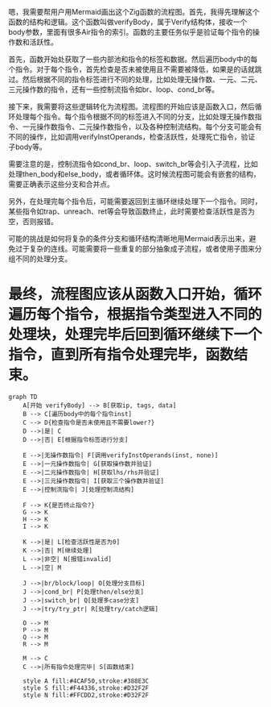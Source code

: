 嗯，我需要帮用户用Mermaid画出这个Zig函数的流程图。首先，我得先理解这个函数的结构和逻辑。这个函数叫做verifyBody，属于Verify结构体，接收一个body参数，里面有很多Air指令的索引。函数的主要任务似乎是验证每个指令的操作数和活跃性。

首先，函数开始处获取了一些内部池和指令的标签和数据。然后遍历body中的每个指令。对于每个指令，首先检查是否未被使用且不需要被降低，如果是的话就跳过。然后根据不同的指令标签进行不同的处理，比如处理无操作数、一元、二元、三元操作数的指令，还有一些控制流指令如br、loop、cond_br等。

接下来，我需要将这些逻辑转化为流程图。流程图的开始应该是函数入口，然后循环处理每个指令。每个指令根据不同的标签进入不同的分支，比如处理无操作数指令、一元操作数指令、二元操作数指令，以及各种控制流结构。每个分支可能会有不同的操作，比如调用verifyInstOperands，检查活跃性，处理死亡指令，验证子body等。

需要注意的是，控制流指令如cond_br、loop、switch_br等会引入子流程，比如处理then_body和else_body，或者循环体。这时候流程图可能会有嵌套的结构，需要正确表示这些分支和合并点。

另外，在处理完每个指令后，可能需要返回到主循环继续处理下一个指令。同时，某些指令如trap、unreach、ret等会导致函数终止，此时需要检查活跃性是否为空，否则报错。

可能的挑战是如何将复杂的条件分支和循环结构清晰地用Mermaid表示出来，避免过于复杂的连线。可能需要将一些重复的部分抽象成子流程，或者使用子图来分组不同的处理分支。

最终，流程图应该从函数入口开始，循环遍历每个指令，根据指令类型进入不同的处理块，处理完毕后回到循环继续下一个指令，直到所有指令处理完毕，函数结束。
================================================
```mermaid
graph TD
    A[开始 verifyBody] --> B[获取ip, tags, data]
    B --> C[遍历body中的每个指令inst]
    C --> D{检查指令是否未使用且不需要lower?}
    D -->|是| C
    D -->|否| E[根据指令标签进行分支]
    
    E -->|无操作数指令| F[调用verifyInstOperands(inst, none)]
    E -->|一元操作数指令| G[获取操作数并验证]
    E -->|二元操作数指令| H[获取lhs/rhs并验证]
    E -->|三元操作数指令| I[获取三个操作数并验证]
    E -->|控制流指令| J[处理控制流结构]
    
    F --> K{是否终止指令?}
    G --> K
    H --> K
    I --> K
    
    K -->|是| L[检查活跃性是否为0]
    K -->|否| M[继续处理]
    L -->|非空| N[报错invalid]
    L -->|空| M
    
    J -->|br/block/loop| O[处理分支目标]
    J -->|cond_br| P[处理then/else分支]
    J -->|switch_br| Q[处理多case分支]
    J -->|try/try_ptr| R[处理try/catch逻辑]
    
    O --> M
    P --> M
    Q --> M
    R --> M
    
    M --> C
    C -->|所有指令处理完毕| S[函数结束]
    
    style A fill:#4CAF50,stroke:#388E3C
    style S fill:#F44336,stroke:#D32F2F
    style N fill:#FFCDD2,stroke:#D32F2F
```
